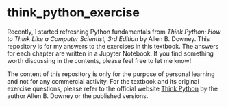 # think_python_exercise
Recently, I started refreshing Python fundamentals from *Think Python: How to Think Like a Computer Scientist, 3rd Edition* by Allen B. Downey. This repository is for my answers to the exercises in this textbook. The answers for each chapter are written in a Jupyter Notebook. If you find something worth discussing in the contents, please feel free to let me know!

The content of this repository is only for the purpose of personal learning and not for any commercial activity. For the textbook and its original exercise questions, please refer to the official website [Think Python](https://allendowney.github.io/ThinkPython/index.html) by the author Allen B. Downey or the published versions. 
